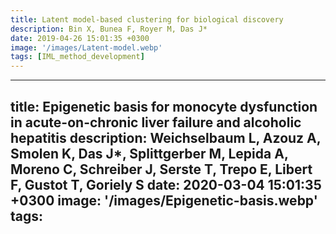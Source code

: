 ```yaml
---
title: Latent model-based clustering for biological discovery
description: Bin X, Bunea F, Royer M, Das J*
date: 2019-04-26 15:01:35 +0300
image: '/images/Latent-model.webp'
tags: [IML_method_development]
---
```


---
title: Epigenetic basis for monocyte dysfunction in acute-on-chronic liver failure and alcoholic hepatitis
description: Weichselbaum L, Azouz A, Smolen K, Das J*, Splittgerber M, Lepida A, Moreno C, Schreiber J, Serste T, Trepo E, Libert F, Gustot T, Goriely S
date: 2020-03-04 15:01:35 +0300
image: '/images/Epigenetic-basis.webp'
tags: 
---
